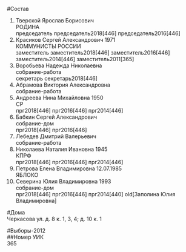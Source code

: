#Состав  
1. Тверской Ярослав Борисович  
    РОДИНА  
    председатель председатель2018[446] председатель2016[446]  
2. Красиков Сергей Александрович 1971  
    КОММУНИСТЫ РОССИИ  
    заместитель заместитель2018[446] заместитель2016[446] заместитель2014[446] заместитель2011[365]  
3. Воробьева Надежда Николаевна  
    собрание-работа  
    секретарь секретарь2018[446]  
4. Абрамова Виктория Александровна  
    собрание-работа  
5. Андреева Нина Михайловна 1950  
    СР  
    прг2018[446] прг2016[446] прг2014[446]  
6. Бабкин Сергей Александрович  
    собрание-дом  
    прг2018[446] прг2016[446]  
7. Лебедев Дмитрий Валерьевич  
    собрание-работа  
8. Николаева Наталия Ивановна 1945  
    КПРФ  
    прг2018[446] прг2016[446] прг2014[446]  
9. Петрова Елена Владимировна 12.07.1985  
    ЯБЛОКО  
10. Северина Юлия Владимировна 1993  
    собрание-дом  
    прг2018[446] прг2016[446] прг2014[440] old[Заполина Юлия Владимировна]  
  
#Дома  
Черкасова ул. д. 8 к. 1, 3, 4; д. 10 к. 1  
  
#Выборы-2012  
##Номер УИК  
365  
